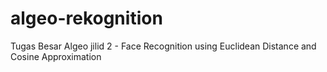 # algeo-rekognition
Tugas Besar Algeo jilid 2 - Face Recognition using Euclidean Distance and Cosine Approximation
